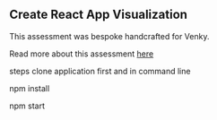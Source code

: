 ## Create React App Visualization

This assessment was bespoke handcrafted for Venky.

Read more about this assessment [here](https://react.eogresources.com)


steps clone application first and in command line

npm install 

npm start
